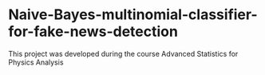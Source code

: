 # Naive-Bayes-multinomial-classifier-for-fake-news-detection
This project was developed during the course Advanced Statistics for Physics Analysis 
